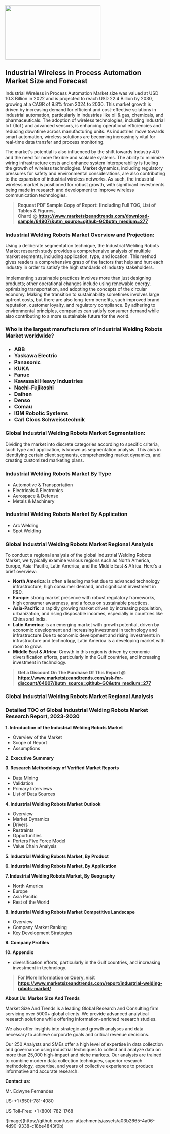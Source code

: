 <p><img class="alignnone size-medium wp-image-20088" src="https://ffe5etoiles.com/wp-content/uploads/2024/12/MST1-300x171.png" alt="" width="300" height="171" /></p><h2>Industrial Wireless in Process Automation Market Size and Forecast</h2><p>Industrial Wireless in Process Automation Market size was valued at USD 10.3 Billion in 2022 and is projected to reach USD 22.4 Billion by 2030, growing at a CAGR of 9.8% from 2024 to 2030. This market growth is driven by increasing demand for efficient and cost-effective solutions in industrial automation, particularly in industries like oil & gas, chemicals, and pharmaceuticals. The adoption of wireless technologies, including Industrial IoT (IIoT) and advanced sensors, is enhancing operational efficiencies and reducing downtime across manufacturing units. As industries move towards smart automation, wireless solutions are becoming increasingly vital for real-time data transfer and process monitoring.</p><p>The market's potential is also influenced by the shift towards Industry 4.0 and the need for more flexible and scalable systems. The ability to minimize wiring infrastructure costs and enhance system interoperability is fueling the growth of wireless technologies. Market dynamics, including regulatory pressures for safety and environmental considerations, are also contributing to the expansion of industrial wireless networks. As such, the industrial wireless market is positioned for robust growth, with significant investments being made in research and development to improve wireless communication technologies.</p></p><blockquote id="" class=""><strong>Request PDF Sample Copy of Report: (Including Full TOC, List of Tables &amp; Figures, Chart)&nbsp;@&nbsp;<strong><a href="https://www.marketsizeandtrends.com/download-sample/64907/&utm_source=github-GC&utm_medium=277" target="_blank">https://www.marketsizeandtrends.com/download-sample/64907/&utm_source=github-GC&utm_medium=277</a></strong></strong></blockquote><h3 id="" class="">Industrial Welding Robots Market&nbsp;Overview and Projection:</h3><p id="" class="">Using a deliberate segmentation technique, the Industrial Welding Robots Market research study provides a comprehensive analysis of multiple market segments, including application, type, and location. This method gives readers a comprehensive grasp of the factors that help and hurt each industry in order to satisfy the high standards of industry stakeholders. <br /> <br />Implementing sustainable practices involves more than just designing products; other operational changes include using renewable energy, optimizing transportation, and adopting the concepts of the circular economy. Making the transition to sustainability sometimes involves large upfront costs, but there are also long-term benefits, such improved brand reputation, customer loyalty, and regulatory compliance. By adhering to environmental principles, companies can satisfy consumer demand while also contributing to a more sustainable future for the world.</p><h3 id="" class="">Who is the largest manufacturers of&nbsp;Industrial Welding Robots Market worldwide?</h3><h3 class=""><p><ul><li>ABB </li><li> Yaskawa Electric </li><li> Panasonic </li><li> KUKA </li><li> Fanuc </li><li> Kawasaki Heavy Industries </li><li> Nachi-Fujikoshi </li><li> Daihen </li><li> Denso </li><li> Comau </li><li> IGM Robotic Systems </li><li> Carl Cloos Schweisstechnik</li></ul></p></h3><h3 id="" class="">Global&nbsp;Industrial Welding Robots Market Segmentation:</h3><p id="" class="">Dividing the market into discrete categories according to specific criteria, such type and application, is known as segmentation analysis. This aids in identifying certain client segments, comprehending market dynamics, and creating customized marketing plans.</p><h3 id="" class="">Industrial Welding Robots Market&nbsp;By Type</h3><p><p><ul><li>Automotive & Transportation </li><li> Electricals & Electronics </li><li> Aerospace & Defense </li><li> Metals & Machinery</p></li></ul></p></p><h3 id="" class="">Industrial Welding Robots Market&nbsp;By Application</h3><p class=""><p><ul><li>Arc Welding </li><li> Spot Welding</li></ul></p></p><h3 id="" class="">Global Industrial Welding Robots Market Regional Analysis</h3><p id="" class="">To conduct a regional analysis of the global Industrial Welding Robots Market, we typically examine various regions such as North America, Europe, Asia-Pacific, Latin America, and the Middle East &amp; Africa. Here's a brief overview:</p><ul><li><strong>North America</strong>: is often a leading market due to advanced technology infrastructure, high consumer demand, and significant investment in R&amp;D.</li><li><strong>Europe</strong>: strong market presence with robust regulatory frameworks, high consumer awareness, and a focus on sustainable practices.</li><li><strong>Asia-Pacific</strong>: a rapidly growing market driven by increasing population, urbanization, and rising disposable incomes, especially in countries like China and India.</li><li><strong>Latin America</strong>: is an emerging market with growth potential, driven by economic development and increasing investment in technology and infrastructure.Due to economic development and rising investments in infrastructure and technology, Latin America is a developing market with room to grow.</li><li><strong>Middle East &amp; Africa</strong>: Growth in this region is driven by economic diversification efforts, particularly in the Gulf countries, and increasing investment in technology.</li></ul><blockquote id="" class=""><strong>Get a Discount On The Purchase Of This Report @ <strong><a href="https://www.marketsizeandtrends.com/ask-for-discount/64907/&utm_source=github-GC&utm_medium=277" target="_blank">https://www.marketsizeandtrends.com/ask-for-discount/64907/&utm_source=github-GC&utm_medium=277</a></strong></strong></blockquote><h3 id="" class="">Global Industrial Welding Robots Market Regional Analysis</h3><h3 id="" class="">Detailed TOC of Global Industrial Welding Robots Market Research Report, 2023-2030</h3><p id="" class=""><strong>1. Introduction of the Industrial Welding Robots Market</strong></p><ul><li>Overview of the Market</li><li>Scope of Report</li><li>Assumptions</li></ul><p id="" class=""><strong>2. Executive Summary</strong></p><p id="" class=""><strong>3. Research Methodology of Verified Market Reports</strong></p><ul><li>Data Mining</li><li>Validation</li><li>Primary Interviews</li><li>List of Data Sources</li></ul><p id="" class=""><strong>4. Industrial Welding Robots Market Outlook</strong></p><ul><li>Overview</li><li>Market Dynamics</li><li>Drivers</li><li>Restraints</li><li>Opportunities</li><li>Porters Five Force Model</li><li>Value Chain Analysis</li></ul><p id="" class=""><strong>5. Industrial Welding Robots Market, By Product</strong></p><p id="" class=""><strong>6. Industrial Welding Robots Market, By Application</strong></p><p id="" class=""><strong>7. Industrial Welding Robots Market, By Geography</strong></p><ul><li>North America</li><li>Europe</li><li>Asia Pacific</li><li>Rest of the World</li></ul><p id="" class=""><strong>8. Industrial Welding Robots Market Competitive Landscape</strong></p><ul><li>Overview</li><li>Company Market Ranking</li><li>Key Development Strategies</li></ul><p id="" class=""><strong>9. Company Profiles</strong></p><p id="" class=""><strong>10. Appendix</strong></p><ul><li>diversification efforts, particularly in the Gulf countries, and increasing investment in technology.</li></ul><blockquote id="" class=""><strong>For More Information or Query, visit <strong><strong><a href="https://www.marketsizeandtrends.com/report/industrial-welding-robots-market/" target="_blank">https://www.marketsizeandtrends.com/report/industrial-welding-robots-market/</a></strong></strong></strong></blockquote><p id="" class=""><strong>About Us: Market Size And Trends</strong></p><p id="" class="">Market Size And Trends is a leading Global Research and Consulting firm servicing over 5000+ global clients. We provide advanced analytical research solutions while offering information-enriched research studies.</p><p id="" class="">We also offer insights into strategic and growth analyses and data necessary to achieve corporate goals and critical revenue decisions.</p><p id="" class="">Our 250 Analysts and SMEs offer a high level of expertise in data collection and governance using industrial techniques to collect and analyze data on more than 25,000 high-impact and niche markets. Our analysts are trained to combine modern data collection techniques, superior research methodology, expertise, and years of collective experience to produce informative and accurate research.</p><p id="" class=""><strong>Contact us:</strong></p><p id="" class="">Mr. Edwyne Fernandes</p><p id="" class="">US: +1 (650)-781-4080</p><p id="" class="">US Toll-Free: +1 (800)-782-1768</p>
![image](https://github.com/user-attachments/assets/a03b2665-4a06-4d90-9338-c18be4843f0b)

